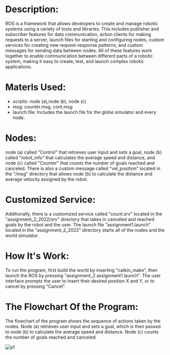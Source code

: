# Description:
ROS is a framework that allows developers to create and manage robotic systems using a variety of tools and libraries. 
This includes publisher and subscriber features for data communication, action clients for making requests to a server, launch files for starting and configuring nodes, custom services for creating new request-response patterns, and custom messages for sending data between nodes. All of these features work together to enable communication between different parts of a robotic system, making it easy to create, test, and launch complex robotic applications.

# Materls Used:
- scrpits: node (a),node (b), node (c)
- msg: counter.msg, cont.msg
- launch.file: Includes the launch.file for the globe simulator and every node.

# Nodes:
node (a) called "Control" that retrieves user input and sets a goal, node (b) called "robot_info" that calculates the average speed and distance, and node (c) called "Counter" that counts the number of goals reached and canceled. There is also a custom message called "vel_position" located in the "/msg" directory that allows node (b) to calculate the distance and average velocity assigned by the robot.

# Customized Service:
Additionally, there is a customized service called "count.srv" located in the "assignment_2_2022/srv" directory that takes in canceled and reached goals by the robot and the user. The launch file "assignment1.launch" located in the "assignment_2_2022" directory starts all of the nodes and the world simulator.

# How It's Work:
To run the program, first build the world by inserting "catkin_make", then launch the ROS by pressing "assignment_2 assignment1.launch". The user interface prompts the user to insert their desired position X and Y, or to cancel by pressing "Cancel".

# The Flowchart Of the Program:
The flowchart of the program shows the sequence of actions taken by the nodes. Node (a) retrieves user input and sets a goal, which is then passed to node (b) to calculate the average speed and distance. Node (c) counts the number of goals reached and canceled.

![p1](https://user-images.githubusercontent.com/118085323/219509843-4bc8cf85-56fc-4c61-be61-9effedc5aa0d.png)

